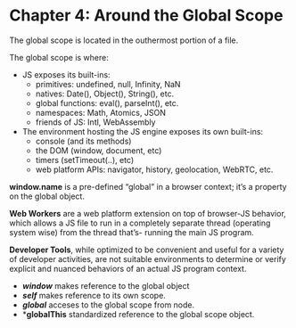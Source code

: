 # Chapter 4: Around the Global Scope

The global scope is located in the outhermost portion of a file.

The global scope is where:

- JS exposes its built-ins:
    - primitives: undefined, null, Infinity, NaN
    - natives: Date(), Object(), String(), etc.
    - global functions: eval(), parseInt(), etc.
    - namespaces: Math, Atomics, JSON
    - friends of JS: Intl, WebAssembly
- The environment hosting the JS engine exposes its own built-ins:
   - console (and its methods)
   - the DOM (window, document, etc)
   - timers (setTimeout(..), etc)
   - web platform APIs: navigator, history, geolocation, WebRTC, etc.

**window.name** is a pre-defined “global” in a browser context; it’s a property on the global object.

**Web Workers** are a web platform extension on top of browser-JS behavior, which allows a JS file to run in a completely separate thread (operating system wise) from the thread that’s- running the main JS program.

**Developer Tools**, while optimized to be convenient and useful for a variety of developer activities, are not suitable environments to determine or verify explicit and
nuanced behaviors of an actual JS program context.

- ***window*** makes reference to the global object
- ***self*** makes reference to its own scope.
- ***global*** acceses to the global scope from node.
- ***globalThis** standardized reference to the global scope object.
